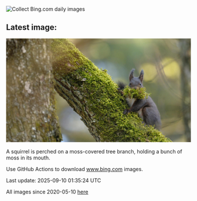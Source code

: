 ![Collect Bing.com daily images](https://github.com/counter2015/bing-daily-images/workflows/Collect%20Bing.com%20daily%20images/badge.svg)
## Latest image:
![](images/SwissSquirrel.jpg)

A squirrel is perched on a moss-covered tree branch, holding a bunch of moss in its mouth.

Use GitHub Actions to download www.bing.com images.

Last update: 2025-09-10 01:35:24 UTC

All images since 2020-05-10 [here](https://github.com/counter2015/bing-daily-images/tree/master/images)
